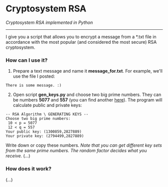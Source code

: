 # Cryptosystem RSA
*Cryptosystem RSA implemented in Python*
________
I give you a script that allows you to encrypt a message from a *.txt file in accordance with the most popular (and considered the most secure) RSA cryptosystem.
### How can I use it?
1. Prepare a text message and name it **message_for.txt**. For example, we'll use the file I posted:
```
There is some message. :)
```
2. Open script **gen_keys.py** and choose two big prime numbers. They can be numbers **5077** and **557** (you can find another [here](https://primes.utm.edu/lists/small/10000.txt "The First 10,000 Primes")). The program will calculate public and private keys:
```
-- RSA Algorithm \ GENERATING KEYS --
Choose two big prime numbers:
 10 < p = 5077
 12 < q = 557
Your public key: (1300859,2827889)
Your private key: (2794499,2827889)
```
Write down or copy these numbers.
*Note that you can get different key sets from the same prime numbers. The random factor decides what you receive.*
(...)
### How does it work?
(...)
